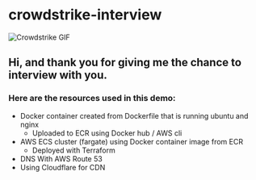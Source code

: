# crowdstrike-interview

![Crowdstrike GIF](https://www.nativegd.com/crowdstrike1)

## Hi, and thank you for giving me the chance to interview with you.

### Here are the resources used in this demo:

- Docker container created from Dockerfile that is running ubuntu and nginx
    - Uploaded to ECR using Docker hub / AWS cli
- AWS ECS cluster (fargate) using Docker container image from ECR
    - Deployed with Terraform
- DNS With AWS Route 53
- Using Cloudflare for CDN